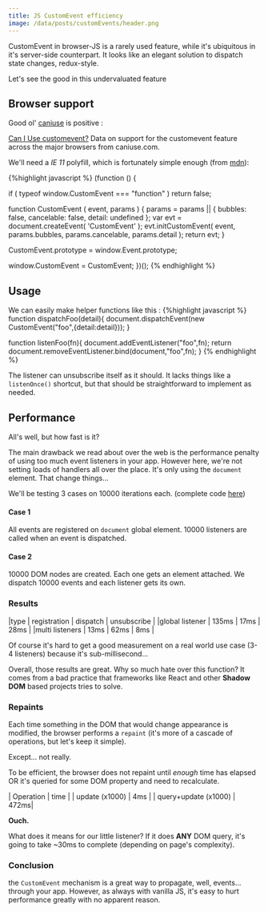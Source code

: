 ```yaml
---
title: JS CustomEvent efficiency
image: /data/posts/customEvents/header.png
---
```


CustomEvent in browser-JS is a rarely used feature, while it's ubiquitous in it's server-side counterpart. It looks like an elegant solution to dispatch state changes, redux-style.

Let's see the good in this undervaluated feature

## Browser support

Good ol' [caniuse](https://caniuse.com/#feat=CustomEvent) is positive :

<script async src="//cdn.jsdelivr.net/caniuse-embed/1.1.0/caniuse-embed.min.js"></script>
<p class="ciu_embed" data-feature="customevent" data-periods="current,past_1,past_2">
  <a href="http://caniuse.com/#feat=customevent">Can I Use customevent?</a> Data on support for the customevent feature across the major browsers from caniuse.com.
</p>

We'll need a *IE 11* polyfill, which is fortunately simple enough (from [mdn](https://developer.mozilla.org/en-US/docs/Web/API/CustomEvent/CustomEvent#Polyfill)):

{%highlight javascript %}
(function () {

  if ( typeof window.CustomEvent === "function" ) return false;

  function CustomEvent ( event, params ) {
    params = params || { bubbles: false, cancelable: false, detail: undefined };
    var evt = document.createEvent( 'CustomEvent' );
    evt.initCustomEvent( event, params.bubbles, params.cancelable, params.detail );
    return evt;
   }

  CustomEvent.prototype = window.Event.prototype;

  window.CustomEvent = CustomEvent;
})();
{% endhighlight %}

## Usage

We can easily make helper functions like this :
{%highlight javascript %}
function dispatchFoo(detail){
  document.dispatchEvent(new CustomEvent("foo",{detail:detail}));
}

function listenFoo(fn){
  document.addEventListener("foo",fn);
  return document.removeEventListener.bind(document,"foo",fn);
}
{% endhighlight %}

The listener can unsubscribe itself as it should. It lacks things like a `listenOnce()` shortcut, but that should be straightforward to implement as needed.

## Performance

All's well, but how fast is it?

The main drawback we read about over the web is the performance penalty of using too much event listeners in your app. However here, we're not setting loads of handlers all over the place. It's only using the `document` element. That change things...

We'll be testing 3 cases on 10000 iterations each. (complete code [here](/data/posts/customEvents/index.html))

#### Case 1

All events are registered on `document` global element. 10000 listeners are called when an event is dispatched.

#### Case 2

10000 DOM nodes are created. Each one gets an element attached. We dispatch 10000 events and each listener gets its own.


### Results

|type             | registration  | dispatch  | unsubscribe |
|global listener  |    135ms      |  17ms     |   28ms      |
|multi listeners  |    13ms       |  62ms     |   8ms       |

Of course it's hard to get a good measurement on a real world use case (3-4 listeners) because it's sub-millisecond...

Overall, those results are great. Why so much hate over this function? It comes from a bad practice that frameworks like React and other **Shadow DOM** based projects tries to solve.

### Repaints

Each time something in the DOM that would change appearance is modified, the browser performs a `repaint` (it's more of a cascade of operations, but let's keep it simple).

Except... not really.

To be efficient, the browser does not repaint until *enough* time has elapsed OR it's queried for some DOM property and need to recalculate.

| Operation            | time |
| update       (x1000) | 4ms  |
| query+update (x1000) | 472ms|

**Ouch.**

What does it means for our little listener? If it does **ANY** DOM query, it's going to take ~30ms to complete (depending on page's complexity).

### Conclusion

the `CustomEvent` mechanism is a great way to propagate, well, events... through your app. However, as always with vanilla JS, it's easy to hurt performance greatly with no apparent reason.
